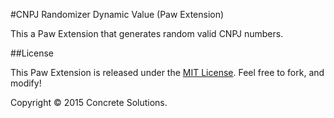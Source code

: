 #CNPJ Randomizer Dynamic Value (Paw Extension)

This a Paw Extension that generates random valid CNPJ numbers.

##License

This Paw Extension is released under the [MIT License](LICENSE). Feel free to fork, and modify!

Copyright © 2015 Concrete Solutions.
